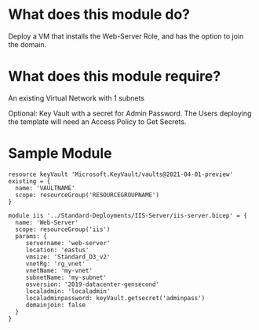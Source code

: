 # What does this module do?
Deploy a VM that installs the Web-Server Role, and has the option to join the domain.

# What does this module require?

An existing Virtual Network with 1 subnets

Optional:
Key Vault with a secret for Admin Password.  The Users deploying the template will need an Access Policy to Get Secrets.

# Sample Module

```Bicep
resource keyVault 'Microsoft.KeyVault/vaults@2021-04-01-preview' existing = {
  name: 'VAULTNAME'
  scope: resourceGroup('RESOURCEGROUPNAME')   
}

module iis '../Standard-Deployments/IIS-Server/iis-server.bicep' = {
  name: 'Web-Server'
  scope: resourceGroup('iis')
  params: {
     servername: 'web-server'
     location: 'eastus'
     vmsize: 'Standard_D3_v2'
     vnetRg: 'rg_vnet'
     vnetName: 'my-vnet'
     subnetName: 'my-subnet'
     osversion: '2019-datacenter-gensecond'
     localadmin: 'localadmin'
     localadminpassword: keyVault.getsecret('adminpass')
     domainjoin: false             
  }   
}
```
